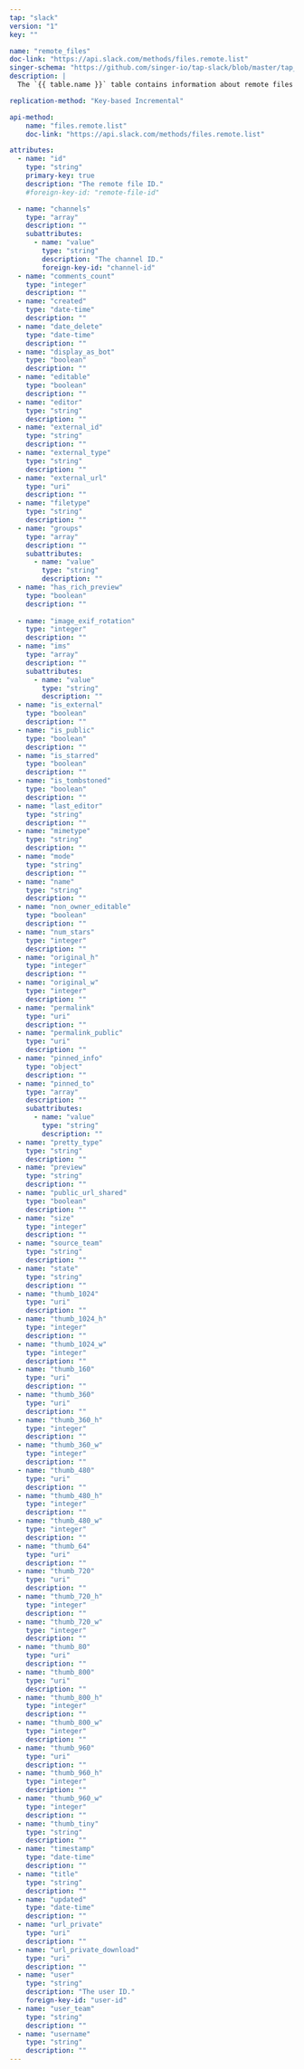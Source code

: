 ```yaml
---
tap: "slack"
version: "1"
key: ""

name: "remote_files"
doc-link: "https://api.slack.com/methods/files.remote.list"
singer-schema: "https://github.com/singer-io/tap-slack/blob/master/tap_slack/schemas/remote_files.json"
description: |
  The `{{ table.name }}` table contains information about remote files added to your {{ integration.display_name }} team. Stitch applies a a lookback period of 14 days and a default date window of five days to this table.

replication-method: "Key-based Incremental"

api-method:
    name: "files.remote.list"
    doc-link: "https://api.slack.com/methods/files.remote.list"

attributes:
  - name: "id"
    type: "string"
    primary-key: true
    description: "The remote file ID."
    #foreign-key-id: "remote-file-id"

  - name: "channels"
    type: "array"
    description: ""
    subattributes:
      - name: "value"
        type: "string"
        description: "The channel ID."
        foreign-key-id: "channel-id"
  - name: "comments_count"
    type: "integer"
    description: ""
  - name: "created"
    type: "date-time"
    description: ""
  - name: "date_delete"
    type: "date-time"
    description: ""
  - name: "display_as_bot"
    type: "boolean"
    description: ""
  - name: "editable"
    type: "boolean"
    description: ""
  - name: "editor"
    type: "string"
    description: ""
  - name: "external_id"
    type: "string"
    description: ""
  - name: "external_type"
    type: "string"
    description: ""
  - name: "external_url"
    type: "uri"
    description: ""
  - name: "filetype"
    type: "string"
    description: ""
  - name: "groups"
    type: "array"
    description: ""
    subattributes:
      - name: "value"
        type: "string"
        description: ""
  - name: "has_rich_preview"
    type: "boolean"
    description: ""
  
  - name: "image_exif_rotation"
    type: "integer"
    description: ""
  - name: "ims"
    type: "array"
    description: ""
    subattributes:
      - name: "value"
        type: "string"
        description: ""
  - name: "is_external"
    type: "boolean"
    description: ""
  - name: "is_public"
    type: "boolean"
    description: ""
  - name: "is_starred"
    type: "boolean"
    description: ""
  - name: "is_tombstoned"
    type: "boolean"
    description: ""
  - name: "last_editor"
    type: "string"
    description: ""
  - name: "mimetype"
    type: "string"
    description: ""
  - name: "mode"
    type: "string"
    description: ""
  - name: "name"
    type: "string"
    description: ""
  - name: "non_owner_editable"
    type: "boolean"
    description: ""
  - name: "num_stars"
    type: "integer"
    description: ""
  - name: "original_h"
    type: "integer"
    description: ""
  - name: "original_w"
    type: "integer"
    description: ""
  - name: "permalink"
    type: "uri"
    description: ""
  - name: "permalink_public"
    type: "uri"
    description: ""
  - name: "pinned_info"
    type: "object"
    description: ""
  - name: "pinned_to"
    type: "array"
    description: ""
    subattributes:
      - name: "value"
        type: "string"
        description: ""
  - name: "pretty_type"
    type: "string"
    description: ""
  - name: "preview"
    type: "string"
    description: ""
  - name: "public_url_shared"
    type: "boolean"
    description: ""
  - name: "size"
    type: "integer"
    description: ""
  - name: "source_team"
    type: "string"
    description: ""
  - name: "state"
    type: "string"
    description: ""
  - name: "thumb_1024"
    type: "uri"
    description: ""
  - name: "thumb_1024_h"
    type: "integer"
    description: ""
  - name: "thumb_1024_w"
    type: "integer"
    description: ""
  - name: "thumb_160"
    type: "uri"
    description: ""
  - name: "thumb_360"
    type: "uri"
    description: ""
  - name: "thumb_360_h"
    type: "integer"
    description: ""
  - name: "thumb_360_w"
    type: "integer"
    description: ""
  - name: "thumb_480"
    type: "uri"
    description: ""
  - name: "thumb_480_h"
    type: "integer"
    description: ""
  - name: "thumb_480_w"
    type: "integer"
    description: ""
  - name: "thumb_64"
    type: "uri"
    description: ""
  - name: "thumb_720"
    type: "uri"
    description: ""
  - name: "thumb_720_h"
    type: "integer"
    description: ""
  - name: "thumb_720_w"
    type: "integer"
    description: ""
  - name: "thumb_80"
    type: "uri"
    description: ""
  - name: "thumb_800"
    type: "uri"
    description: ""
  - name: "thumb_800_h"
    type: "integer"
    description: ""
  - name: "thumb_800_w"
    type: "integer"
    description: ""
  - name: "thumb_960"
    type: "uri"
    description: ""
  - name: "thumb_960_h"
    type: "integer"
    description: ""
  - name: "thumb_960_w"
    type: "integer"
    description: ""
  - name: "thumb_tiny"
    type: "string"
    description: ""
  - name: "timestamp"
    type: "date-time"
    description: ""
  - name: "title"
    type: "string"
    description: ""
  - name: "updated"
    type: "date-time"
    description: ""
  - name: "url_private"
    type: "uri"
    description: ""
  - name: "url_private_download"
    type: "uri"
    description: ""
  - name: "user"
    type: "string"
    description: "The user ID."
    foreign-key-id: "user-id"
  - name: "user_team"
    type: "string"
    description: ""
  - name: "username"
    type: "string"
    description: ""
---
```

